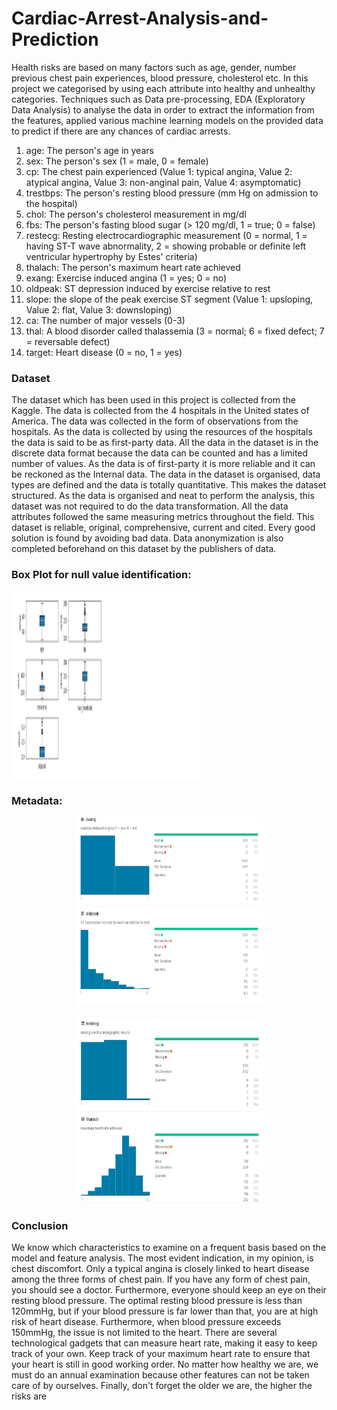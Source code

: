 # Cardiac-Arrest-Analysis-and-Prediction


<p>Health risks are based on many factors such as age, gender, number previous chest pain experiences, blood pressure, cholesterol etc. In this project we categorised by using each attribute into healthy and unhealthy categories. Techniques such as Data pre-processing, EDA (Exploratory Data Analysis) to analyse the data in order to extract the information from the features, applied various machine learning models on the provided data to predict if there are any chances of cardiac arrests.</p>

<ol>
<li>age: The person's age in years</li>
<li>sex: The person's sex (1 = male, 0 = female)</li>
<li>cp: The chest pain experienced (Value 1: typical angina, Value 2: atypical angina, Value 3: non-anginal pain, Value 4: asymptomatic)</li>
<li>trestbps: The person's resting blood pressure (mm Hg on admission to the hospital)</li>
<li>chol: The person's cholesterol measurement in mg/dl</li>
<li>fbs: The person's fasting blood sugar (> 120 mg/dl, 1 = true; 0 = false)</li>
<li>restecg: Resting electrocardiographic measurement (0 = normal, 1 = having ST-T wave abnormality, 2 = showing probable or definite left ventricular hypertrophy by Estes' criteria)</li>
<li>thalach: The person's maximum heart rate achieved</li>
<li>exang: Exercise induced angina (1 = yes; 0 = no)</li>
<li>oldpeak: ST depression induced by exercise relative to rest</li>
<li>slope: the slope of the peak exercise ST segment (Value 1: upsloping, Value 2: flat, Value 3: downsloping)</li>
<li>ca: The number of major vessels (0-3)</li>
<li>thal: A blood disorder called thalassemia (3 = normal; 6 = fixed defect; 7 = reversable defect)</li>
<li>target: Heart disease (0 = no, 1 = yes)</li>
</ol>

### Dataset
<p>
The dataset which has been used in this project is collected from the Kaggle. The data is collected from the 4 hospitals in the United states of America. The data was collected in the form of observations from the hospitals. As the data is collected by using the resources of the hospitals the data is said to be as first-party data. All the data in the dataset is in the discrete data format because the data can be counted and has a limited number of values. As the data is of first-party it is more reliable and it can be reckoned as the Internal data.
The data in the dataset is organised, data types are defined and the data is totally quantitative. This makes the dataset structured. As the data is organised and neat to perform the analysis, this dataset was not required to do the data transformation. All the data attributes followed the same measuring metrics throughout the field.
This dataset is reliable, original, comprehensive, current and cited. Every good solution is found by avoiding bad data. Data anonymization is also completed beforehand on this dataset by the publishers of data.
</p>

### Box Plot for null value identification:

<img src="https://github.com/msrcharan/Cardiac-Arrest-Analysis-and-Prediction/blob/master/Images/boxplot.png" width="300px" height="300px">

### Metadata:

<p style="text-align:center;"><img src="https://github.com/msrcharan/Cardiac-Arrest-Analysis-and-Prediction/blob/master/Meta/metadata1.png" width="300px" height="300px"></p>

<p style="text-align:center;"><img src="https://github.com/msrcharan/Cardiac-Arrest-Analysis-and-Prediction/blob/master/Meta/metadata2.jpg" width="300px" height="300px"></p>

### Conclusion

<p>We know which characteristics to examine on a frequent basis based on the model and feature analysis. The most evident indication, in my opinion, is chest discomfort. Only a typical angina is closely linked to heart disease among the three forms of chest pain. If you have any form of chest pain, you should see a doctor. Furthermore, everyone should keep an eye on their resting blood pressure. The optimal resting blood pressure is less than 120mmHg, but if your blood pressure is far lower than that, you are at high risk of heart disease. Furthermore, when blood pressure exceeds 150mmHg, the issue is not limited to the heart.
There are several technological gadgets that can measure heart rate, making it easy to keep track of your own. Keep track of your maximum heart rate to ensure that your heart is still in good working order.
No matter how healthy we are, we must do an annual examination because other features can not be taken care of by ourselves. Finally, don't forget the older we are, the higher the risks are
</p>
